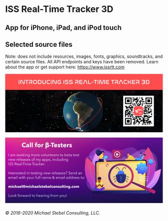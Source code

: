 #  ISS Real-Time Tracker 3D

## App for iPhone, iPad, and iPod touch
## Selected source files

Note: does not include resources, images, fonts, graphics, soundtracks, and certain source files. All API endpoints and keys have been removed.
Learn about the app or get support here: https://www.issrtt.com 

![banner](https://github.com/MDStebel/ISSRTT-Source-Public/blob/master/ISSRTT3D%20FB%20Cover%20Banner.png)

![banner](https://github.com/MDStebel/ISSRTT-Source-Public/blob/master/Call%20for%20Beta%20Testers.png)

###### © 2016-2020 Michael Stebel Consulting, LLC.
